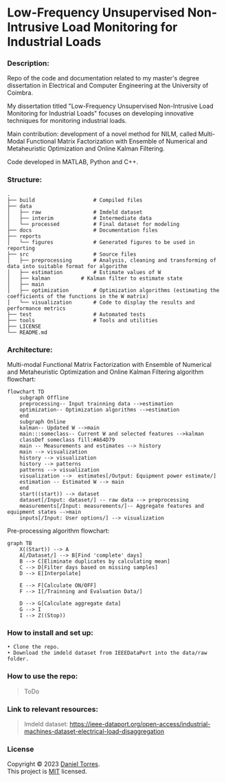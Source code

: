 Low-Frequency Unsupervised Non-Intrusive Load Monitoring for Industrial Loads
============================

### Description:

Repo of the code and documentation related to my master's degree dissertation in Electrical and Computer Engineering at the University of Coimbra.

My dissertation titled "Low-Frequency Unsupervised Non-Intrusive Load Monitoring for Industrial Loads" focuses on developing innovative techniques for monitoring industrial loads.

Main contribution: development of a novel method for NILM, called Multi-Modal Functional Matrix Factorization with Ensemble of Numerical and Metaheuristic Optimization and Online Kalman Filtering.

Code developed in MATLAB, Python and C++.

### Structure:
```
.
├── build                   # Compiled files
├── data
│   ├── raw                 # Imdeld dataset
│   ├── interim             # Intermediate data
│   └── processed           # Final dataset for modeling
├── docs                    # Documentation files
├── reports					
│   └── figures             # Generated figures to be used in reporting 
├── src                     # Source files
│   ├── preprocessing       # Analysis, cleaning and transforming of data into suitable format for algorithm
│   ├── estimation          # Estimate values of W
│   ├── kalman		    # Kalman filter to estimate state
│   ├── main
│   ├── optimization        # Optimization algorithms (estimating the coefficients of the functions in the W matrix)
│   └── visualization	    # Code to display the results and performance metrics
├── test                    # Automated tests
├── tools                   # Tools and utilities
├── LICENSE
└── README.md
```

### Architecture:
Multi-modal Functional Matrix Factorization with Ensemble of Numerical and Metaheuristic Optimization and Online Kalman Filtering algorithm flowchart:
```mermaid
flowchart TD
    subgraph Offline
    preprocessing-- Input trainning data -->estimation
    optimization-- Optimization algorithms -->estimation
    end
    subgraph Online
    kalman-- Updated W -->main
    main:::someclass-- Current W and selected features -->kalman
    classDef someclass fill:#A64D79
    main -- Measurements and estimates --> history
    main --> visualization
    history --> visualization
    history --> patterns
    patterns --> visualization
    visualization -->  estimates[/Output: Equipment power estimate/]
    estimation -- Estimated W --> main
    end
    start((start)) --> dataset
    dataset[/Input: dataset/] -- raw data --> preprocessing
    measurements[/Input: measurements/]-- Aggregate features and equipment states -->main
    inputs[/Input: User options/] --> visualization
```
Pre-processing algorithm flowchart:
```mermaid
graph TB
    X((Start)) --> A
    A[/Dataset/] --> B[Find 'complete' days]
    B --> C[Eliminate duplicates by calculating mean]
    C --> D[Filter days based on missing samples]
    D --> E[Interpolate]

    E --> F[Calculate ON/OFF]
    F --> I[/Trainning and Evaluation Data/]

    D --> G[Calculate aggregate data]
    G --> I
    I --> Z((Stop))
``` 
    

### How to install and set up:
```
• Clone the repo.
• Download the imdeld dataset from IEEEDataPort into the data/raw folder.
```

### How to use the repo:
> ToDo


### Link to relevant resources:
> Imdeld dataset: https://ieee-dataport.org/open-access/industrial-machines-dataset-electrical-load-disaggregation

### License
Copyright © 2023 [Daniel Torres](https://github.com/danctorres).<br />
This project is [MIT](https://github.com/danctorres/nilm_disseration/blob/main/LICENSE) licensed.
